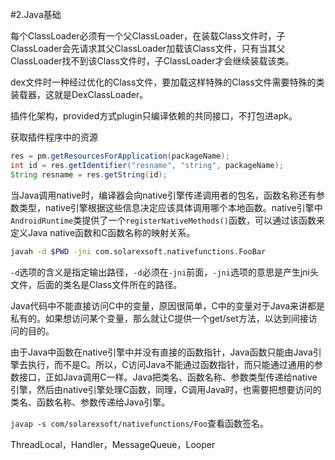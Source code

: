 #2.Java基础

每个ClassLoader必须有一个父ClassLoader，在装载Class文件时，子ClassLoader会先请求其父ClassLoader加载该Class文件，只有当其父ClassLoader找不到该Class文件时，子ClassLoader才会继续装载该类。

dex文件时一种经过优化的Class文件，要加载这样特殊的Class文件需要特殊的类装载器，这就是DexClassLoader。

插件化架构，provided方式plugin只编译依赖的共同接口，不打包进apk。

获取插件程序中的资源

```java
res = pm.getResourcesForApplication(packageName);
int id = res.getIdentifier("resname", "string", packageName);
String resname = res.getString(id);
```

当Java调用native时，编译器会向native引擎传递调用者的包名，函数名称还有参数类型，native引擎根据这些信息决定应该具体调用哪个本地函数。native引擎中``AndroidRuntime``类提供了一个``registerNativeMethods()``函数，可以通过该函数来定义Java native函数和C函数名称的映射关系。

```bash
javah -d $PWD -jni com.solarexsoft.nativefunctions.FooBar
```

``-d``选项的含义是指定输出路径，``-d``必须在``-jni``前面，``-jni``选项的意思是产生jni头文件，后面的类名是Class文件所在的路径。

Java代码中不能直接访问C中的变量，原因很简单，C中的变量对于Java来讲都是私有的。如果想访问某个变量，那么就让C提供一个get/set方法，以达到间接访问的目的。

由于Java中函数在native引擎中并没有直接的函数指针，Java函数只能由Java引擎去执行，而不是C。所以，C访问Java不能通过函数指针，而只能通过通用的参数接口，正如Java调用C一样。Java把类名、函数名称、参数类型传递给native引擎，然后由native引擎处理C函数，同理，C调用Java时，也需要把想要访问的类名、函数名称、参数传递给Java引擎。

``javap -s com/solarexsoft/nativefunctions/Foo``查看函数签名。

ThreadLocal，Handler，MessageQueue，Looper
